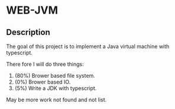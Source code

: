 # WEB-JVM

## Description

The goal of this project is to implement a Java virtual machine with typescript.

There fore I will do three things:

1. (80%) Brower based file system. 
2. (0%) Brower based IO.
3. (5%) Write a JDK with typescript.

May be more work not found and not list.